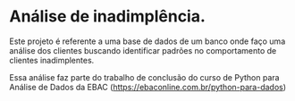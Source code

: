 # Análise de inadimplência.

Este projeto é referente a uma base de dados de um banco onde faço uma análise dos clientes buscando identificar padrões no comportamento de clientes inadimplentes.

Essa análise faz parte do trabalho de conclusão do curso de Python para Análise de Dados da EBAC (https://ebaconline.com.br/python-para-dados)
